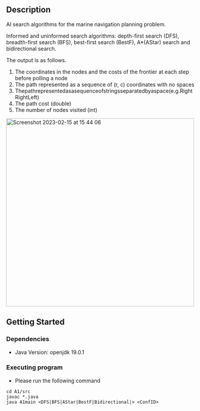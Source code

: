 ## Description

AI search algorithms for the marine navigation planning problem.

Informed and uninformed search algorithms: depth-first search (DFS), breadth-first search (BFS), best-first search (BestF), A*(AStar) search and bidirectional search.

The output is as follows.

1. The coordinates in the nodes and the costs of the frontier at each step before polling a node
2. The path represented as a sequence of (r, c) coordinates with no spaces
3. Thepathrepresentedasasequenceofstringsseparatedbyaspace(e.g.RightRightLeft) 
4. The path cost (double)
5. The number of nodes visited (int)

<img width="503" alt="Screenshot 2023-02-15 at 15 44 06" src="https://user-images.githubusercontent.com/118636537/219078910-ae917256-35f5-4a72-9cab-b6a8af78a351.png">

## Getting Started

### Dependencies

* Java Version: openjdk 19.0.1

### Executing program

* Please run the following command
```
cd A1/src
javac *.java
java A1main <DFS|BFS|AStar|BestF|Bidirectional|> <ConfID>
```

